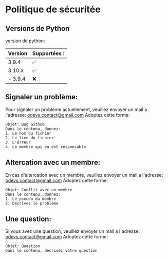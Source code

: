 # Politique de sécuritée

## Versions de Python

version de python:

| Version | Supportées :       |
| ------- | ------------------ |
| 3.9.4   | ✅                 |
| 3.10.x  | ✅                 |
| - 3.9.4 | :x:                |

## Signaler un problème:

Pour signaler un problème actuellement, veuillez envoyer un mail a l'adresse: odevs.contact@gmail.com
Adoptez cette forme:
```
Objet: Bug Github
Dans le contenu, donnez: 
1. Le nom du fichier
2. Le lien du fichier
3. L'érreur
4. Le membre qui en est responcable
```

## Altercation avec un membre:
En cas d'altercation avec un membre, veuillez envoyer un mail a l'adresse: odevs.contact@gmail.com
Adoptez cette forme:
```
Objet: Conflit avec un membre
Dans le contenu, donnez: 
1. Le pseudo du membre
2. Décrivez le problème
```

## Une question:
Si vous avez une question, veuillez envoyer un mail a l'adresse: odevs.contact@gmail.com
Adoptez cette forme:
```
Objet: Question
Dans le contenu, décrivez votre question
```
